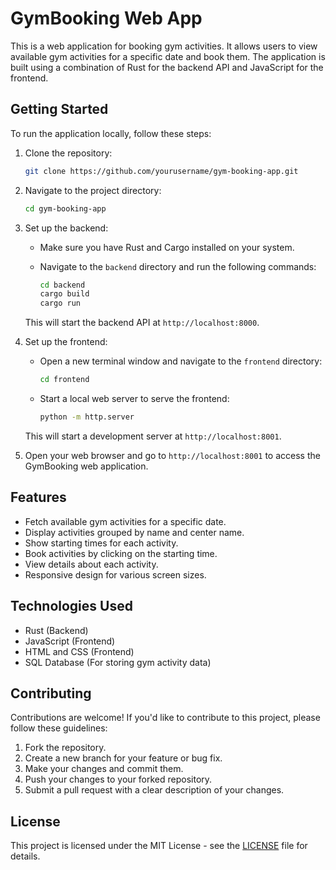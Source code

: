 # GymBooking Web App

This is a web application for booking gym activities. It allows users to view available gym activities for a specific date and book them. The application is built using a combination of Rust for the backend API and JavaScript for the frontend.

## Getting Started

To run the application locally, follow these steps:

1. Clone the repository:

   ```bash
   git clone https://github.com/yourusername/gym-booking-app.git
   ```

2. Navigate to the project directory:

   ```bash
   cd gym-booking-app
   ```

3. Set up the backend:

   - Make sure you have Rust and Cargo installed on your system.
   - Navigate to the `backend` directory and run the following commands:

     ```bash
     cd backend
     cargo build
     cargo run
     ```

   This will start the backend API at `http://localhost:8000`.

4. Set up the frontend:

   - Open a new terminal window and navigate to the `frontend` directory:

     ```bash
     cd frontend
     ```

   - Start a local web server to serve the frontend:

     ```bash
     python -m http.server
     ```

   This will start a development server at `http://localhost:8001`.

5. Open your web browser and go to `http://localhost:8001` to access the GymBooking web application.

## Features

- Fetch available gym activities for a specific date.
- Display activities grouped by name and center name.
- Show starting times for each activity.
- Book activities by clicking on the starting time.
- View details about each activity.
- Responsive design for various screen sizes.

## Technologies Used

- Rust (Backend)
- JavaScript (Frontend)
- HTML and CSS (Frontend)
- SQL Database (For storing gym activity data)

## Contributing

Contributions are welcome! If you'd like to contribute to this project, please follow these guidelines:

1. Fork the repository.
2. Create a new branch for your feature or bug fix.
3. Make your changes and commit them.
4. Push your changes to your forked repository.
5. Submit a pull request with a clear description of your changes.

## License

This project is licensed under the MIT License - see the [LICENSE](LICENSE) file for details.


